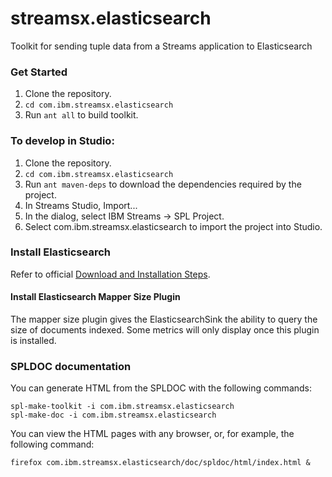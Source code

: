 # streamsx.elasticsearch

Toolkit for sending tuple data from a Streams application to Elasticsearch

### Get Started

1.  Clone the repository.
2.  `cd com.ibm.streamsx.elasticsearch`
3.  Run `ant all` to build toolkit.

### To develop in Studio:

1.  Clone the repository.
2.  `cd com.ibm.streamsx.elasticsearch`
3.  Run `ant maven-deps` to download the dependencies required by the project.
3.  In Streams Studio, Import...
5.  In the dialog, select IBM Streams -> SPL Project.
6.  Select com.ibm.streamsx.elasticsearch to import the project into Studio.

### Install Elasticsearch

Refer to official [Download and Installation Steps](https://www.elastic.co/downloads/elasticsearch).

#### Install Elasticsearch Mapper Size Plugin
The mapper size plugin gives the ElasticsearchSink the ability to query the size of documents indexed. Some metrics will only display once this plugin is installed.

### SPLDOC documentation

You can generate HTML from the SPLDOC with the following commands:

```
spl-make-toolkit -i com.ibm.streamsx.elasticsearch
spl-make-doc -i com.ibm.streamsx.elasticsearch
```

You can view the HTML pages with any browser, or, for example, the following
command:

```
firefox com.ibm.streamsx.elasticsearch/doc/spldoc/html/index.html &
```
